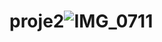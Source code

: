 # proje2![IMG_0711](https://user-images.githubusercontent.com/96688085/147410593-22494591-ddd8-41d5-a0a5-171f839fd1c4.jpg)
